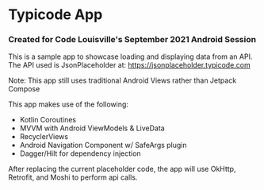 # Typicode App

### Created for Code Louisville's September 2021 Android Session

This is a sample app to showcase loading and displaying data from an API. The API used is
JsonPlaceholder at: https://jsonplaceholder.typicode.com

Note: This app still uses traditional Android Views rather than Jetpack Compose

This app makes use of the following:
 * Kotlin Coroutines
 * MVVM with Android ViewModels & LiveData
 * RecyclerViews
 * Android Navigation Component w/ SafeArgs plugin
 * Dagger/Hilt for dependency injection

After replacing the current placeholder code, the app will use OkHttp, Retrofit, and Moshi
to perform api calls.